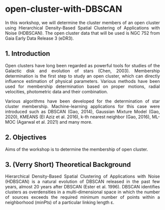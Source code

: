 # open-cluster-with-DBSCAN

<p align = "justify">  In this workshop, we will determine the cluster members of an open cluster using Hierarchical Density-Based Spatial Clustering of Applications with Noise (HDBSCAN). The open cluster data that will be used is NGC 752 from Gaia Early Data Release 3 (eDR3). </p> 

## 1. Introduction

<p align = "justify"> Open clusters have long been regarded as powerful tools for studies of the Galactic disk and evolution of stars (Chen, 2003). Membership determination is the first step to study an open cluster, which can directly influence estimation of physical parameters. Various methods have been used for membership determination based on proper motions, radial velocities, photometric data and their combination.
</p>
<p align = "justify"> Various algorithms have been developed for the determination of star cluster membership. Machine-learning applications for this case were introduced such as DBSCAN (Gao, 2014), Gaussian Mixture Model (Gao, 2020), KMEANS (El Aziz et al. 2016), k-th nearest neighbor (Gao, 2016), ML-MOC (Agarwal et al. 2021) and many more.
</p>

## 2. Objectives

<p align = "justify"> Aims of the workshop is to determine the membership of open cluster.</li> 
</ol>
</p>

## 3. (Verry Short) Theoretical Background

<p align = "justify"> Hierarchical Density-Based Spatial Clustering of Applications with Noise (HDBSCAN) is a natural evolution of DBSCAN released in the past few years, almost 20 years after DBSCAN (Ester et al. 1996). DBSCAN identifies clusters as overdensities in a multi-dimensional space in which the number of sources exceeds the required minimum number of points within a neighborhood (minPts) of a particular linking length ε. </p>

